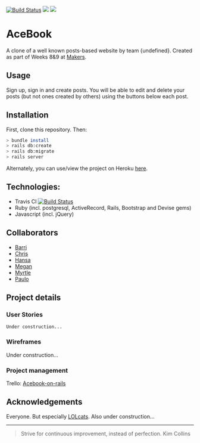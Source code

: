[![Build Status](https://travis-ci.com/Megscode/acebook_undefined.svg?branch=master)](https://travis-ci.com/Megscode/acebook_undefined) <a href="https://codeclimate.com/github/Megscode/acebook_undefined/maintainability"><img src="https://api.codeclimate.com/v1/badges/f9806e6844b093009c3a/maintainability" /></a> <a href="https://codeclimate.com/github/Megscode/acebook_undefined/test_coverage"><img src="https://api.codeclimate.com/v1/badges/f9806e6844b093009c3a/test_coverage" /></a>

# AceBook  

A clone of a well known posts-based website by team {undefined}. Created as part of Weeks 8&9 at [Makers](https://makers.tech/).

## Usage
Sign up, sign in and create posts. You will be able to edit and delete your posts (but not ones created by others) using the buttons below each post.

## Installation
First, clone this repository. Then:
```bash
> bundle install
> rails db:create
> rails db:migrate
> rails server
```

Alternately, you can use/view the project on Heroku [here](#nowhere).

## Technologies:
- Travis CI   [![Build Status](https://travis-ci.org/Megscode/acebook_undefined.svg?branch=master)](https://travis-ci.org/Megscode/acebook_undefined)
- Ruby
  (incl. postgresql, ActiveRecord, Rails, Bootstrap and Devise gems)
- Javascript
  (incl. jQuery)

## Collaborators
* [Barri](https://github.com/BarriF13)
* [Chris](https://github.com/saidbyced)
* [Hansa](https://github.com/hansa-lallu)
* [Megan](https://github.com/Megscode)
* [Myrtle](https://github.com/Mrtly)
* [Paulo](https://github.com/Pazoia)

## Project details

### User Stories
```
Under construction...
```

### Wireframes
Under construction...

### Project management
Trello: [Acebook-on-rails](https://trello.com/b/0B2v6FNT/acebook-on-rails)

## Acknowledgements
Everyone. But especially [LOLcats](http://www.lolcats.com/).
Also under construction...

---

> Strive for continuous improvement, instead of perfection.
>                                                Kim Collins

